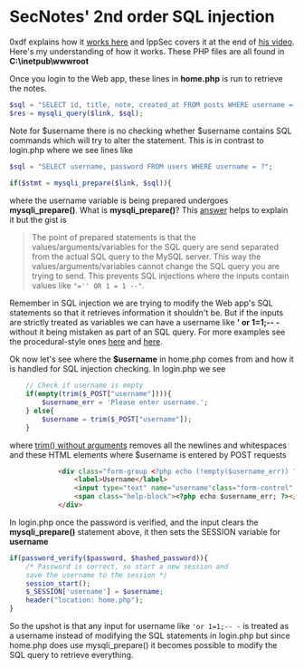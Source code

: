 # SecNotes' 2nd order SQL injection

0xdf explains how it [works here](https://0xdf.gitlab.io/2019/01/19/htb-secnotes.html) and IppSec covers it at the end of [his video](https://www.youtube.com/watch?v=PJXb2pK8K84). Here's my understanding of how it works. These PHP files are all found in **C:\inetpub\wwwroot**

Once you login to the Web app, these lines in **home.php** is run to retrieve the notes.

```php
$sql = "SELECT id, title, note, created_at FROM posts WHERE username = '" . $username . "'";
$res = mysqli_query($link, $sql);
```

Note for $username there is no checking whether $username contains SQL commands which will try to alter the statement. This is in contrast to login.php where we see lines like

```php
$sql = "SELECT username, password FROM users WHERE username = ?";
        
if($stmt = mysqli_prepare($link, $sql)){
```

where the username variable is being prepared undergoes **mysqli_prepare()**. What is **mysqli_prepare()**? This [answer](https://stackoverflow.com/questions/46159964/what-does-mysqli-prepare-really-do-why-should-it-be-called-by-user-and-not-hax) helps to explain it but the gist is

> The point of prepared statements is that the values/arguments/variables for the SQL query are send separated from the actual SQL query to the MySQL server. This way the values/arguments/variables cannot change the SQL query you are trying to send. This prevents SQL injections where the inputs contain values like `"='' OR 1 = 1 --"`.

Remember in SQL injection we are trying to modify the Web app's SQL statements so that it retrieves information it shouldn't be. But if the inputs are strictly treated as variables we can have a username like **' or 1=1;-- -** without it being mistaken as part of an SQL query. For more examples see the procedural-style ones [here](https://www.tutorialspoint.com/php/php_function_mysqli_stmt_execute.htm) and [here](https://www.php.net/manual/en/mysqli-stmt.execute.php).

Ok now let's see where the **$username** in home.php comes from and how it is handled for SQL injection checking. In login.php we see

```php
    // Check if username is empty
    if(empty(trim($_POST["username"]))){
        $username_err = 'Please enter username.';
    } else{
        $username = trim($_POST["username"]);
    }
```

where [trim() without arguments](https://www.w3schools.com/php/func_string_trim.asp) removes all the newlines and whitespaces and these HTML elements where $username is entered by POST requests

```html
            <div class="form-group <?php echo (!empty($username_err)) ? 'has-error' : ''; ?>">
                <label>Username</label>
                <input type="text" name="username"class="form-control" value="<?php echo $username; ?>">
                <span class="help-block"><?php echo $username_err; ?></span>
            </div>    
```

In login.php once the password is verified, and the input clears the **mysqli_prepare()** statement above, it then sets the SESSION variable for **username**

```php
if(password_verify($password, $hashed_password)){
	/* Password is correct, so start a new session and
	save the username to the session */
	session_start();
	$_SESSION['username'] = $username;      
	header("location: home.php");
}
```

So the upshot is that any input for username like `'or 1=1;-- -` is treated as a username instead of modifying the SQL statements in login.php but since home.php does use mysqli_prepare() it becomes possible to modify the SQL query to retrieve everything.